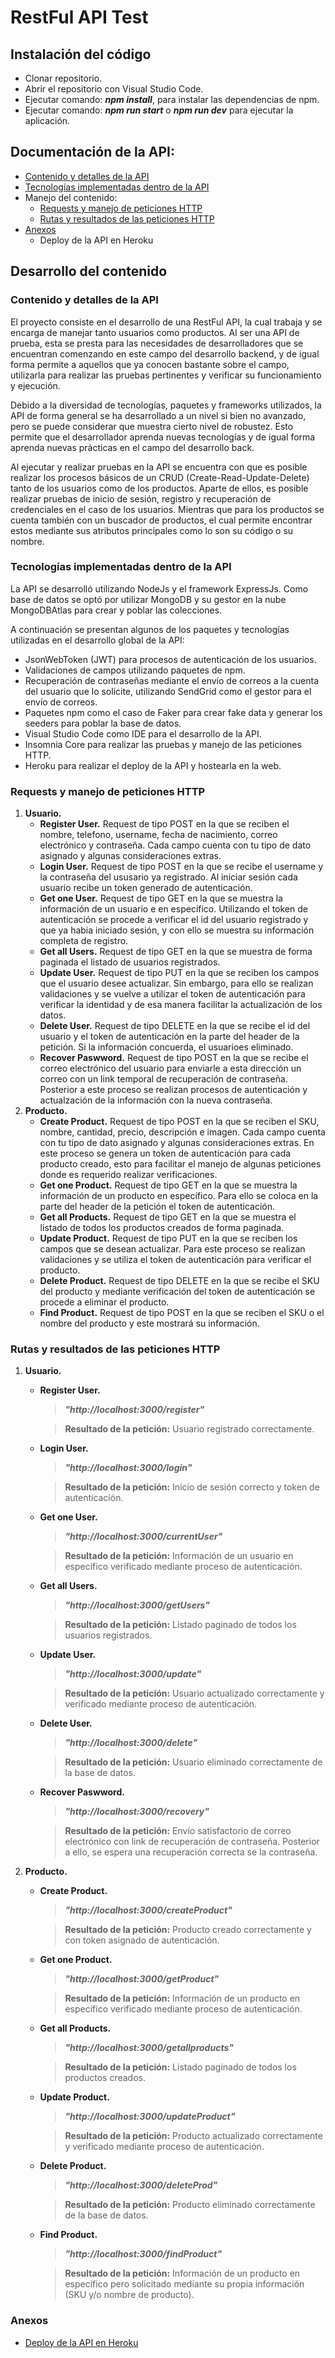 # RestFul API Test

## Instalación del código

- Clonar repositorio.
- Abrir el repositorio con Visual Studio Code.
- Ejecutar comando: ***npm install***, para instalar las dependencias de npm.
- Ejecutar comando: ***npm run start*** o ***npm run dev*** para ejecutar la aplicación.

## Documentación de la API:
- [Contenido y detalles de la API](#contenido-y-detalles-de-la-api)
- [Tecnologías implementadas dentro de la API](#tecnologías-implementadas-dentro-de-la-api)
- Manejo del contenido:
  - [Requests y manejo de peticiones HTTP](#requests-y-manejo-de-peticiones-http)
  - [Rutas y resultados de las peticiones HTTP](#rutas-y-resultados-de-las-peticiones-http)
- [Anexos](#anexos)
  - Deploy de la API en Heroku
  
## Desarrollo del contenido

### Contenido y detalles de la API

El proyecto consiste en el desarrollo de una RestFul API, la cual trabaja y se encarga de manejar tanto usuarios como productos.
Al ser una API de prueba, esta se presta para las necesidades de desarrolladores que se encuentran comenzando en este campo del desarrollo backend,
y de igual forma permite a aquellos que ya conocen bastante sobre el campo, utilizarla para realizar las pruebas pertinentes y verificar su funcionamiento y ejecución.

Debido a la diversidad de tecnologías, paquetes y frameworks utilizados, la API de forma general se ha desarrollado a un nivel si bien no avanzado, pero se puede considerar
que muestra cierto nivel de robustez. Esto permite que el desarrollador aprenda nuevas tecnologías y de igual forma aprenda nuevas prácticas en el campo del desarrollo back.

Al ejecutar y realizar pruebas en la API se encuentra con que es posible realizar los procesos básicos de un CRUD (Create-Read-Update-Delete) tanto de los usuarios como de los productos.
Aparte de ellos, es posible realizar pruebas de inicio de sesión, registro y recuperación de credenciales en el caso de los usuarios. Mientras que para los productos se cuenta también con
un buscador de productos, el cual permite encontrar estos mediante sus atributos principales como lo son su código o su nombre.

### Tecnologías implementadas dentro de la API

La API se desarrolló utilizando NodeJs y el framework ExpressJs. Como base de datos se optó por utilizar MongoDB y su gestor en la nube MongoDBAtlas para crear y poblar las colecciones.

A continuación se presentan algunos de los paquetes y tecnologías utilizadas en el desarrollo global de la API:

- JsonWebToken (JWT) para procesos de autenticación de los usuarios.
- Validaciones de campos utilizando paquetes de npm.
- Recuperación de contraseñas mediante el envío de correos a la cuenta del usuario que lo solicite, utilizando SendGrid como el gestor para el envío de correos.
- Paquetes npm como el caso de Faker para crear fake data y generar los seeders para poblar la base de datos.
- Visual Studio Code como IDE para el desarrollo de la API.
- Insomnia Core para realizar las pruebas y manejo de las peticiones HTTP.
- Heroku para realizar el deploy de la API y hostearla en la web.

### Requests y manejo de peticiones HTTP
  1. **Usuario.**
      - **Register User.** Request de tipo POST en la que se reciben el nombre, telefono, username, fecha de nacimiento, correo electrónico y contraseña. Cada campo cuenta con tu tipo de dato asignado y algunas consideraciones extras.
      - **Login User.** Request de tipo POST en la que se recibe el username y la contraseña del ususario ya registrado. Al iniciar sesión cada usuario recibe un token generado de autenticación.
      - **Get one User.** Request de tipo GET en la que se muestra la información de un usuario e en específico. Utilizando el token de autenticación se procede a verificar el id del usuario registrado y que ya habia iniciado sesión, y con ello se muestra su información completa de registro.
      - **Get all Users.** Request de tipo GET en la que se muestra de forma paginada el listado de usuarios registrados.
      - **Update User.** Request de tipo PUT en la que se reciben los campos que el usuario desee actualizar. Sin embargo, para ello se realizan validaciones y se vuelve a utilizar el token de autenticación para verificar la identidad y de esa manera facilitar la actualización de los datos.
      - **Delete User.** Request de tipo DELETE en la que se recibe el id del usuario y el token de autenticación en la parte del header de la petición. Si la información concuerda, el usuarioes eliminado.
      - **Recover Paswword.** Request de tipo POST en la que se recibe el correo electrónico del usuario para enviarle a esta dirección un correo con un link temporal de recuperación de contraseña. Posterior a este proceso se realizan procesos de autenticación y actualzación de la información con la nueva contraseña.
  2. **Producto.**
      - **Create Product.** Request de tipo POST en la que se reciben el SKU, nombre, cantidad, precio, descripción e imagen. Cada campo cuenta con tu tipo de dato asignado y algunas consideraciones extras. En este proceso se genera un token de autenticación para cada producto creado, esto para facilitar el manejo de algunas peticiones donde es requerido realizar verificaciones.
      - **Get one Product.** Request de tipo GET en la que se muestra la información de un producto en específico. Para ello se coloca en la parte del header de la petición el token de autenticación.
      - **Get all Products.** Request de tipo GET en la que se muestra el listado de todos los productos creados de forma paginada.
      - **Update Product.** Request de tipo PUT en la que se reciben los campos que se desean actualizar. Para este proceso se realizan validaciones y se utiliza el token de autenticación para verificar el producto.
      - **Delete Product.** Request de tipo DELETE en la que se recibe el SKU del producto y mediante verificación del token de autenticación se procede a eliminar el producto.
      - **Find Product.** Request de tipo POST en la que se reciben el SKU o el nombre del producto y este mostrará su información.
### Rutas y resultados de las peticiones HTTP
  1. **Usuario.** 
      - **Register User.** 
          > ***"http://localhost:3000/register"***
         
         > **Resultado de la petición:** Usuario registrado correctamente.
      - **Login User.** 
          > ***"http://localhost:3000/login"***
          
          > **Resultado de la petición:** Inicio de sesión correcto y token de autenticación.
      - **Get one User.** 
          > ***"http://localhost:3000/currentUser"***
          
          > **Resultado de la petición:** Información de un usuario en específico verificado mediante proceso de autenticación.
      - **Get all Users.** 
          > ***"http://localhost:3000/getUsers"***
          
          > **Resultado de la petición:** Listado paginado de todos los usuarios registrados.
      - **Update User.** 
          > ***"http://localhost:3000/update"***
          
          > **Resultado de la petición:** Usuario actualizado correctamente y verificado mediante proceso de autenticación.
      - **Delete User.** 
          > ***"http://localhost:3000/delete"***
          
          > **Resultado de la petición:** Usuario eliminado correctamente de la base de datos.
      - **Recover Paswword.**
          > ***"http://localhost:3000/recovery"***
          
          > **Resultado de la petición:** Envío satisfactorio de correo electrónico con link de recuperación de contraseña. Posterior a ello, se espera una recuperación correcta se la contraseña.
  2. **Producto.**
      - **Create Product.** 
          > ***"http://localhost:3000/createProduct"***
         
          > **Resultado de la petición:** Producto creado correctamente y con token asignado de autenticación.
      - **Get one Product.** 
          > ***"http://localhost:3000/getProduct"***
         
          > **Resultado de la petición:** Información de un producto en específico verificado mediante proceso de autenticación.
      - **Get all Products.** 
          > ***"http://localhost:3000/getallproducts"***
         
          > **Resultado de la petición:** Listado paginado de todos los productos creados.
      - **Update Product.** 
          > ***"http://localhost:3000/updateProduct"***
         
          > **Resultado de la petición:** Producto actualizado correctamente y verificado mediante proceso de autenticación.
      - **Delete Product.** 
          > ***"http://localhost:3000/deleteProd"***
         
          > **Resultado de la petición:** Producto eliminado correctamente de la base de datos.
      - **Find Product.**
          > ***"http://localhost:3000/findProduct"***
         
         > **Resultado de la petición:** Información de un producto en específico pero solicitado mediante su propia información (SKU y/o nombre de producto).
### Anexos
  - [Deploy de la API en Heroku](https://elaniin-apitest.herokuapp.com/)
